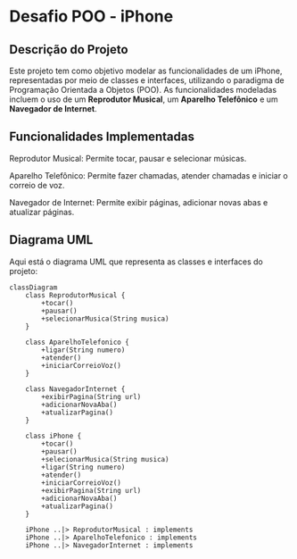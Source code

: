 # Desafio POO - iPhone

## Descrição do Projeto
Este projeto tem como objetivo modelar as funcionalidades de um iPhone, representadas por meio de classes e interfaces, utilizando o paradigma de Programação Orientada a Objetos (POO). As funcionalidades modeladas incluem o uso de um **Reprodutor Musical**, um **Aparelho Telefônico** e um **Navegador de Internet**.

## Funcionalidades Implementadas
Reprodutor Musical: Permite tocar, pausar e selecionar músicas.

Aparelho Telefônico: Permite fazer chamadas, atender chamadas e iniciar o correio de voz.

Navegador de Internet: Permite exibir páginas, adicionar novas abas e atualizar páginas.

## Diagrama UML

Aqui está o diagrama UML que representa as classes e interfaces do projeto:
```mermaid
classDiagram
    class ReprodutorMusical {
        +tocar()
        +pausar()
        +selecionarMusica(String musica)
    }
    
    class AparelhoTelefonico {
        +ligar(String numero)
        +atender()
        +iniciarCorreioVoz()
    }
    
    class NavegadorInternet {
        +exibirPagina(String url)
        +adicionarNovaAba()
        +atualizarPagina()
    }
    
    class iPhone {
        +tocar()
        +pausar()
        +selecionarMusica(String musica)
        +ligar(String numero)
        +atender()
        +iniciarCorreioVoz()
        +exibirPagina(String url)
        +adicionarNovaAba()
        +atualizarPagina()
    }
    
    iPhone ..|> ReprodutorMusical : implements
    iPhone ..|> AparelhoTelefonico : implements
    iPhone ..|> NavegadorInternet : implements

